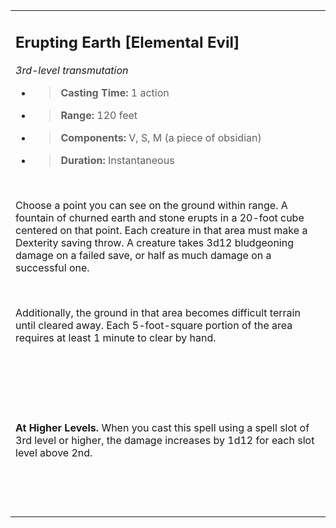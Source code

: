 
<table><tbody><tr class="odd"><td><h2 id="erupting-earth-elemental-evil"><strong>Erupting Earth</strong> [Elemental Evil]</h2><p><em>3rd-level transmutation</em></p><ul><li><blockquote><p><strong>Casting Time:</strong> 1 action</p></blockquote></li><li><blockquote><p><strong>Range:</strong> 120 feet</p></blockquote></li><li><blockquote><p><strong>Components:</strong> V, S, M (a piece of obsidian)</p></blockquote></li><li><blockquote><p><strong>Duration:</strong> Instantaneous</p></blockquote></li></ul><p> </p><p>Choose a point you can see on the ground within range. A fountain of churned earth and stone erupts in a 20-foot cube centered on that point. Each creature in that area must make a Dexterity saving throw. A creature takes 3d12 bludgeoning damage on a failed save, or half as much damage on a successful one.</p><p> </p><p>Additionally, the ground in that area becomes difficult terrain until cleared away. Each 5-foot-square portion of the area requires at least 1 minute to clear by hand.</p><p> </p><p> </p><p> </p><p><strong>At Higher Levels.</strong> When you cast this spell using a spell slot of 3rd level or higher, the damage increases by 1d12 for each slot level above 2nd.</p><p> </p><p> </p></td></tr></tbody></table>